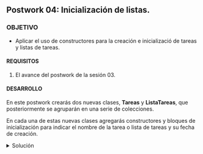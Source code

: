 ## Postwork 04: Inicialización de listas.

### OBJETIVO

- Aplicar el uso de constructores para la creación e inicializació de tareas y listas de tareas.

#### REQUISITOS

1. El avance del postwork de la sesión 03.

#### DESARROLLO

En este postwork crearás dos nuevas clases, **Tareas** y **ListaTareas**, que posteriormente se agruparán en una serie de colecciones.

En cada una de estas nuevas clases agregarás constructores y bloques de inicialización para indicar el nombre de la tarea o lista de tareas y su fecha de creación.

<details>
        <summary>Solución</summary>
        
1. Dentro de tu proyecto, crea un nuevo sub paquete llamado **modelo**.

![imagen](img/img_01.jpg)

2. En este paquete crea una nueva clase llamada **Tarea** y colócale los siguientes atributos, con sus correspondientes *getters* y *setters*:

```java
    private String nombre;
    private LocalDate fechaCreacion;
    private LocalDate fechaExpiracion;
    private boolean realizada;
    private LocalDate fechaRealizacion;
```

3. Cada tarea tendrá un nombre, y una tarea no puede existir si no se le asigna el nombre; este nombre deberá ser proporcionado por el usuario. Por lo tanto, agrega un constructor que reciba como parámetro del nombre de la tarea:

```java
    public Tarea(String nombre) {
        this.nombre = nombre;
    }
```

4. Cada tarea debe tener también una fecha de creación, sin embargo dicha fecha será obtenida de forma automática por el sistema al momento de crear la tarea, y por lo tanto esta puede ser inicializada en un bloque de inicialización:

```java
    {
        fechaCreacion = LocalDate.now();
    }
```

5. Para terminar con  `Tarea`, sobrescribe sus métodos `equals` y `hashCode`, de forma que sólo se use el nombre.

6. Ahora crea una nueva clase llamada **ListaTareas**, con los siguientes atributos y sus correspondientes *getters* y *setters*:

```java
    private String nombre;
    private LocalDate fechaCreacion;
```

7. Para esta clase, igual que con la anterior, agrega un constructor que reciba como parámetro el nombre de la lista, y un bloque de inicialización que establezca la fecha de creación:

```java
    {
        fechaCreacion = LocalDate.now();
    }

    public ListaTareas(String nombre) {
        this.nombre = nombre;
    }
```

Esto es todo en este postwork, en el siguiente afinaremos un poco más los detalles de las clases que se han creado hasta el momento.

</details>
